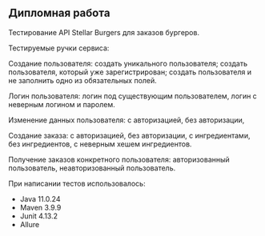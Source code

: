Дипломная работа
----------------
Тестирование API Stellar Burgers для заказов бургеров.

Тестируемые ручки сервиса:

Создание пользователя: создать уникального пользователя; создать пользователя, который уже зарегистрирован; создать пользователя и не заполнить одно из обязательных полей.

Логин пользователя: логин под существующим пользователем, логин с неверным логином и паролем.

Изменение данных пользователя: с авторизацией, без авторизации,

Создание заказа: с авторизацией, без авторизации, с ингредиентами, без ингредиентов, с неверным хешем ингредиентов.

Получение заказов конкретного пользователя: авторизованный пользователь, неавторизованный пользователь.

При написании тестов использовалось:
- Java 11.0.24
- Maven 3.9.9
- Junit 4.13.2
- Аllure
